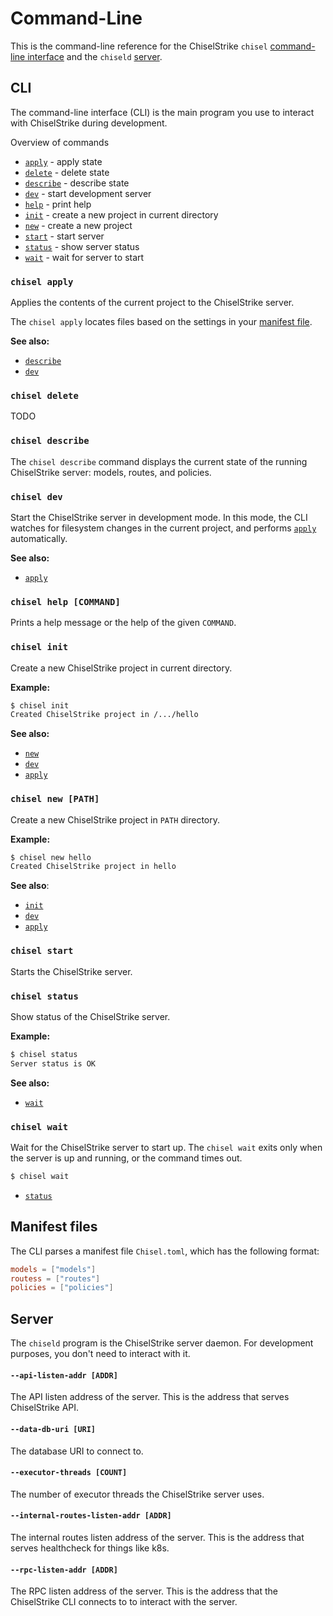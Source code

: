 # Command-Line

This is the command-line reference for the ChiselStrike `chisel` [command-line interface](#cli) and the `chiseld` [server](#server).

## CLI

The command-line interface (CLI) is the main program you use to interact with ChiselStrike during development.

Overview of commands

* [`apply`](#chisel-apply) - apply state
* [`delete`](#chisel-delete) - delete state
* [`describe`](#chisel-describe) - describe state
* [`dev`](#chisel-dev) - start development server
* [`help`](#chisel-help) - print help
* [`init`](#chisel-init) - create a new project in current directory
* [`new`](#chisel-new) - create a new project
* [`start`](#chisel-start) - start server
* [`status`](#chisel-status) - show server status
* [`wait`](#chisel-wait) - wait for server to start

### `chisel apply`

Applies the contents of the current project to the ChiselStrike server.

The `chisel apply` locates files based on the settings in your [manifest file](#manifest-files).

**See also:**

* [`describe`](#chisel-describe)
* [`dev`](#chisel-dev)

### `chisel delete`

TODO

### `chisel describe`

The `chisel describe` command displays the current state of the running ChiselStrike server: models, routes, and policies.

### `chisel dev`

Start the ChiselStrike server in development mode. In this mode, the CLI watches for filesystem changes in the current project, and performs [`apply`](#chisel-apply) automatically.

**See also:**

* [`apply`](#chisel-apply)

### `chisel help [COMMAND]`

Prints a help message or the help of the given `COMMAND`.

### `chisel init`

Create a new ChiselStrike project in current directory.

**Example:**

```bash
$ chisel init
Created ChiselStrike project in /.../hello
```

**See also:**

* [`new`](#chisel-new)
* [`dev`](#chisel-apply)
* [`apply`](#chisel-dev)

### `chisel new [PATH]`

Create a new ChiselStrike project in `PATH` directory.

**Example:**

```bash
$ chisel new hello
Created ChiselStrike project in hello
```

**See also**:

* [`init`](#chisel-init)
* [`dev`](#chisel-dev)
* [`apply`](#chisel-dev)

### `chisel start`

Starts the ChiselStrike server.

### `chisel status`

Show status of the ChiselStrike server.

**Example:**

```bash
$ chisel status
Server status is OK
```

**See also:**

* [`wait`](#chisel-wait)

### `chisel wait`

Wait for the ChiselStrike server to start up. The `chisel wait` exits only when the server is up and running, or the command times out.

```bash
$ chisel wait
```

* [`status`](#chisel-status)

## Manifest files

The CLI parses a manifest file `Chisel.toml`, which has the following format:

```toml
models = ["models"]
routess = ["routes"]
policies = ["policies"]
```

## Server

The `chiseld` program is the ChiselStrike server daemon. For development purposes, you don't need to interact with it.

#### `--api-listen-addr [ADDR]`

The API listen address of the server. This is the address that serves ChiselStrike API.

#### `--data-db-uri [URI]`

The database URI to connect to.

#### `--executor-threads [COUNT]`

The number of executor threads the ChiselStrike server uses.

#### `--internal-routes-listen-addr [ADDR]`

The internal routes listen address of the server. This is the address that serves healthcheck for things like k8s.

#### `--rpc-listen-addr [ADDR]`

The RPC listen address of the server. This is the address that the ChiselStrike CLI connects to to interact with the server.

